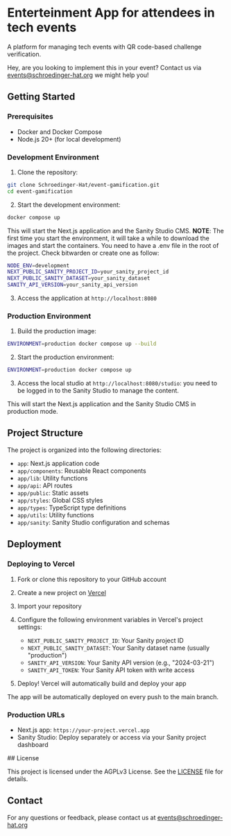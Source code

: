 # Enterteinment App for attendees in tech events

A platform for managing tech events with QR code-based challenge verification.

Hey, are you looking to implement this in your event? Contact us via events@schroedinger-hat.org we might help you!

## Getting Started

### Prerequisites
- Docker and Docker Compose
- Node.js 20+ (for local development)

### Development Environment

1. Clone the repository:

```bash
git clone Schroedinger-Hat/event-gamification.git
cd event-gamification
```

2. Start the development environment:

```bash
docker compose up
```

This will start the Next.js application and the Sanity Studio CMS.
**NOTE**: The first time you start the environment, it will take a while to download the images and start the containers. You need to have a .env file in the root of the project. Check bitwarden or create one as follow:

```bash
NODE_ENV=development
NEXT_PUBLIC_SANITY_PROJECT_ID=your_sanity_project_id
NEXT_PUBLIC_SANITY_DATASET=your_sanity_dataset
SANITY_API_VERSION=your_sanity_api_version
```

3. Access the application at `http://localhost:8080`

### Production Environment

1. Build the production image:

```bash
ENVIRONMENT=production docker compose up --build
```

2. Start the production environment:

```bash
ENVIRONMENT=production docker compose up
```

3. Access the local studio at `http://localhost:8080/studio`: you need to be logged in to the Sanity Studio to manage the content.

This will start the Next.js application and the Sanity Studio CMS in production mode.

## Project Structure

The project is organized into the following directories:

- `app`: Next.js application code
- `app/components`: Reusable React components
- `app/lib`: Utility functions
- `app/api`: API routes
- `app/public`: Static assets
- `app/styles`: Global CSS styles
- `app/types`: TypeScript type definitions
- `app/utils`: Utility functions
- `app/sanity`: Sanity Studio configuration and schemas

## Deployment

### Deploying to Vercel

1. Fork or clone this repository to your GitHub account

2. Create a new project on [Vercel](https://vercel.com)

3. Import your repository

4. Configure the following environment variables in Vercel's project settings:
   - `NEXT_PUBLIC_SANITY_PROJECT_ID`: Your Sanity project ID
   - `NEXT_PUBLIC_SANITY_DATASET`: Your Sanity dataset name (usually "production")
   - `SANITY_API_VERSION`: Your Sanity API version (e.g., "2024-03-21")
   - `SANITY_API_TOKEN`: Your Sanity API token with write access

5. Deploy! Vercel will automatically build and deploy your app

The app will be automatically deployed on every push to the main branch.

### Production URLs
- Next.js app: `https://your-project.vercel.app`
- Sanity Studio: Deploy separately or access via your Sanity project dashboard


## License

This project is licensed under the AGPLv3 License. See the [LICENSE](LICENSE) file for details.

## Contact

For any questions or feedback, please contact us at [events@schroedinger-hat.org](mailto:events@schroedinger-hat.org)
